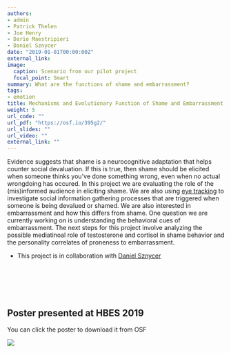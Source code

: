 ```yaml
---
authors:
- admin
- Patrick Thelen
- Joe Henry
- Dario Maestripieri
- Daniel Sznycer
date: "2019-01-01T00:00:00Z"
external_link:
image:
  caption: Scenario from our pilot project
  focal_point: Smart
summary: What are the functions of shame and embarrassment?
tags:
- emotion
title: Mechanisms and Evolutionary Function of Shame and Embarrassment
weight: 5
url_code: ""
url_pdf: "https://osf.io/395g2/"
url_slides: ""
url_video: ""
external_link: ""
---
```


Evidence suggests that shame is a neurocognitive adaptation that helps counter social devaluation. If this is true, then shame should be elicited when someone thinks you've done something wrong, even when no actual wrongdoing has occured. In this project we are evaluating the role of the (mis)informed audience in eliciting shame. We are also using [eye tracking](https://pupil-labs.com) to investigate social information gathering processes that are triggered when someone is being devalued or shamed. We are also interested in embarrassment and how this differs from shame. One question we are currently working on is understanding the behavioral cues of embarrassment. The next steps for this project involve analyzing the possible mediatinoal role of testosterone and cortisol in shame behavior and the personality correlates of proneness to embarrassment.

- This project is in collaboration with [Daniel Sznycer](http://danielsznycer.org)


<br/><br/>
<br/><br/>

## **Poster presented at HBES 2019**

You can click the poster to download it from OSF

[![](poster.jpg)](https://osf.io/395g2/)




